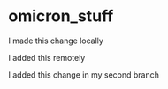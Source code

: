 # omicron_stuff

I made this change locally

I added this remotely

I added this change in my second branch
